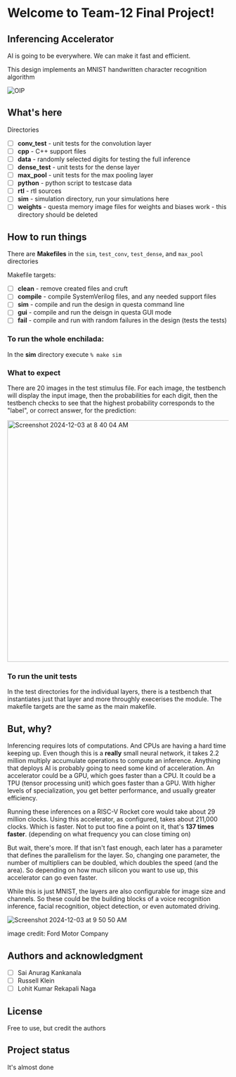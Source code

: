 # Welcome to Team-12 Final Project!
## Inferencing Accelerator

AI is going to be everywhere.  We can make it fast and efficient.

This design implements an MNIST handwritten character recognition algorithm

![OIP](https://github.com/user-attachments/assets/e2bc39f2-53fb-459b-b2ee-517627a8ec36)


## What's here

Directories

- [ ] **conv_test**  - unit tests for the convolution layer
- [ ] **cpp**        - C++ support files
- [ ] **data**       - randomly selected digits for testing the full inference
- [ ] **dense_test** - unit tests for the dense layer
- [ ] **max_pool**   - unit tests for the max pooling layer
- [ ] **python**     - python script to testcase data
- [ ] **rtl**        - rtl sources
- [ ] **sim**        - simulation directory, run your simulations here
- [ ] **weights**    - questa memory image files for weights and biases
work       - this directory should be deleted

## How to run things

There are **Makefiles** in the `sim`, `test_conv`, `test_dense`, and `max_pool` directories 

Makefile targets:
- [ ] **clean** - remove created files and cruft
- [ ] **compile** - compile SystemVerilog files, and any needed support files
- [ ] **sim** - compile and run the design in questa command line
- [ ] **gui** - compile and run the deisgn in questa GUI mode
- [ ] **fail** - compile and run with random failures in the design (tests the tests)

### To run the whole enchilada: 

In the **sim** directory execute ` % make sim ` 

### What to expect

There are 20 images in the test stimulus file.  For each image, the testbench will display the input image, then the probabilities for each digit, then the testbench checks to see that the highest probability corresponds to the "label", or correct answer, for the prediction:

<img width="549" alt="Screenshot 2024-12-03 at 8 40 04 AM" src="https://github.com/user-attachments/assets/691dd2a3-5429-455d-8168-3e29dda15c37">

### To run the unit tests

In the test directories for the individual layers, there is a testbench that instantiates just that layer and more throughly execerises the module.  The makefile targets are the same as the main makefile.

## But, why?

Inferencing requires lots of computations. And CPUs are having a hard time keeping up. Even though this is a **really** small neural network, it takes 2.2 million multiply accumulate operations to compute an inference. Anything that deploys AI is probably going to need some kind of acceleration.  An accelerator could be a GPU, which goes faster than a CPU.  It could be a TPU (tensor processing unit) which goes faster than a GPU. With higher levels of specialization, you get better performance, and usually greater efficiency.

Running these inferences on a RISC-V Rocket core would take about 29 million clocks. Using this accelerator, as configured, takes about 211,000 clocks.  Which is faster.  Not to put too fine a point on it, that's **137 times faster**. (depending on what frequency you can close timing on)

But wait, there's more.  If that isn't fast enough, each later has a parameter that defines the parallelism for the layer.  So, changing one parameter, the number of multipliers can be doubled, which doubles the speed (and the area).  So depending on how much silicon you want to use up, this accelerator can go even faster.

While this is just MNIST, the layers are also configurable for image size and channels.  So these could be the building blocks of a voice recognition inference, facial recognition, object detection, or even automated driving.

![Screenshot 2024-12-03 at 9 50 50 AM](https://github.com/user-attachments/assets/cd2e5989-db57-4341-9dd9-d1a0e9c8867b)

image credit: Ford Motor Company

## Authors and acknowledgment

- [ ] Sai Anurag Kankanala
- [ ] Russell Klein
- [ ] Lohit Kumar Rekapali Naga 

## License
Free to use, but credit the authors

## Project status
It's almost done
